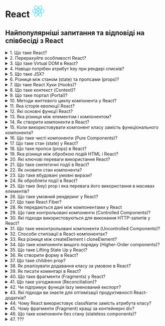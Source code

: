 <h1>
  React <img src="./assets/react.svg" width="40" height="40" />
</h1>

<h2>Найпопулярніші запитання та відповіді на співбесіді з React</h2>

<details>
<summary>1. Що таке React?</summary>

#### React

- React — це JavaScript-бібліотека для створення користувацьких інтерфейсів. Основні характеристики:

1. **Компонентний підхід:** UI розбивається на окремі компоненти, які можна повторно використовувати.

2. **Virtual DOM:** Забезпечує ефективне оновлення інтерфейсу, мінімізуючи маніпуляції з реальним DOM.

3. **Декларативність:** Ви описуєте, як має виглядати UI в певному стані, а React забезпечує його відповідність.

4. **Однонаправлений потік даних:** Дані передаються згори донизу через props, що спрощує контроль за станом.

- React створений Facebook і широко використовується для розробки SPA (Single Page Applications).

</details>

<details>
<summary>2. Перерахуйте особливості React?</summary>

#### React

1. **Компонентний підхід:** Код розділений на багаторазові, незалежні компоненти.

2. **Віртуальний DOM:** Швидке оновлення інтерфейсу без прямого маніпулювання DOM.

3. **Односпрямований потік даних:** Дані передаються з батьківських компонентів у дочірні через пропси.

4. **JSX:** Розширення синтаксису JavaScript для написання UI у вигляді XML-подібного коду.

5. **Стан і життєвий цикл:** Компоненти можуть зберігати і управляти своїм станом.

6. **React Hooks:** Додають можливості роботи зі станом і побічними ефектами у функціональних компонентах.

7. **Екосистема:** Підтримує бібліотеки на кшталт React Router, Redux для розширення функціоналу.

8. **SEO-френдлі (з Next.js):** Серверний рендеринг для кращої індексації.

9. **Мобільна розробка:** React Native дозволяє створювати мобільні додатки на основі React.

10. **Відкритий код:** Активна підтримка спільноти.

</details>

<details>
<summary>3. Що таке Virtual DOM в React?</summary>

#### React

- **Virtual DOM** — це віртуальне представлення реального DOM, яке React використовує для ефективного оновлення інтерфейсу.

#### Як працює в React:

1. **Рендеринг у Virtual DOM:** При зміні стану або пропсів компонентів React оновлює Virtual DOM.

2. **Diffing:** React порівнює новий Virtual DOM зі старою версією, визначаючи мінімальний набір змін.

3. **Оновлення реального DOM:** Виявлені зміни застосовуються до реального DOM, зводячи до мінімуму кількість маніпуляцій.

#### Основна перевага:

- Оптимізація оновлень DOM, що значно покращує продуктивність додатків.

- Coming Soon... 😎
</details>

<details>
<summary>4. Навіщо потрібен атрибут key при рендері списків?</summary>

#### React

- Атрибут `key` використовується для ідентифікації елементів у списках під час рендеру.

#### Призначення:

1. **_Оптимізація оновлень:_** React використовує `key` для ефективного оновлення інтерфейсу, швидко визначаючи, які елементи змінити, додати або видалити.

2. **_Запобігання зайвим рендерам:_** `key` допомагає уникнути перерендеру незмінених елементів.

3. **_Збереження стану компонентів:_** Наприклад, якщо елемент списку містить форму, `key` дозволяє React зберігати її стан між оновленнями.

#### Правильне використання:

- Значення `key` має бути унікальним серед братніх елементів.

- Найкраще підходять стабільні ідентифікатори (наприклад, `id` з бази даних).

- Не рекомендується використовувати індекс масиву як `key`, оскільки це може призвести до помилок при зміні порядку елементів.

```jsx
const items = ["Apple", "Banana", "Cherry"];
return (
  <ul>
    {items.map((item, index) => (
      <li key={item}>{item}</li> // Унікальний key для кожного елемента
    ))}
  </ul>
);
```

</details>

<details>
<summary>5. Що таке JSX?</summary>

#### React

- **JSX (JavaScript XML)** — це синтаксис, який дозволяє писати структури UI у вигляді XML-подібного коду всередині JavaScript. JSX є розширенням JavaScript і використовується в React для опису, як виглядає інтерфейс.

#### Основні особливості JSX:

1. **XML-подібний синтаксис:** Нагадує HTML, але використовується у JavaScript.

```jsx
const element = <h1>Hello, world!</h1>;
```

2. **Вбудований JavaScript:** Ви можете писати JavaScript-код у фігурних дужках `{}`.

```jsx
const name = "Alice";
const element = <h1>Hello, {name}!</h1>;
```

3. **Трансляція:** JSX компілюється в звичайний JavaScript, використовуючи такі бібліотеки, як Babel.

```jsx
const element = <h1>Hello</h1>;
// Перетворюється в:
const element = React.createElement("h1", null, "Hello");
```

4. Атрибути: Використовуються як у HTML, але замість `class` пишеться `className`, а замість `for` — `htmlFor`.

```jsx
const input = <input type="text" className="input-field" />;
```

5. JSX повертає дерево елементів: JSX-вираз може повертати лише один кореневий елемент. Використовуйте `<React.Fragment>` або порожній тег `<>` для групування.

```jsx
return (
  <>
    <h1>Title</h1>
    <p>Description</p>
  </>
);
```

#### Переваги:

- Зручне створення UI-компонентів.
- Зрозумілий і читабельний синтаксис.
- Тісна інтеграція з JavaScript-логікою.

JSX не обов'язковий у React, але широко використовується через зручність і гнучкість.

</details>

<details>
<summary>6. Різниця між станом (state) та пропсами (props)?</summary>

#### React

#### Різниця між станом (state) та пропсами (props)

| Критерій             | State                                                                 | Props                                                    |
| -------------------- | --------------------------------------------------------------------- | -------------------------------------------------------- |
| Призначення          | Зберігає внутрішній стан компонента.                                  | Передає дані від батьківського компонента до дочірнього. |
| Змінюваність         | Може змінюватися всередині компонента.                                | Незмінні (read-only).                                    |
| Доступність          | Доступний тільки в компоненті, де визначений.                         | Доступний у дочірньому компоненті через атрибути.        |
| Ініціалізація        | Встановлюється в компоненті за допомогою `useState` або конструктора. | Визначається батьківським компонентом.                   |
| Область використання | Для збереження динамічних даних, що можуть змінюватися.               | Для передачі фіксованих або динамічних даних.            |
| Хто керує?           | Компонент, у якому state визначений.                                  | Батьківський компонент.                                  |

</details>

<details>
<summary>7. Що таке React Хуки (Hooks)?</summary>

#### React

- **React Хуки (Hooks)** — це функції, які дозволяють вам використовувати стан та інші можливості React без написання класів.

#### Основні типи хуків:

1. **useState** — дозволяє додавати стан в функціональні компоненти.

```jsx
const [state, setState] = useState(initialState);
```

2. **useEffect** — дозволяє виконувати побічні ефекти (наприклад, запити до API або підписки) у функціональних компонентах.

```jsx
useEffect(() => {
  // код для ефекту
}, [dependencies]); // залежності
```

3. **useContext** — доступ до значень контексту без необхідності використовувати компонент Consumer.

```jsx
const value = useContext(MyContext);
```

4. **useRef** — дозволяє створювати посилання на DOM-елементи або зберігати значення між рендерами без змін стану.

```jsx
const myRef = useRef(initialValue);
```

5. **useReducer** — альтернатива useState, зручна для управління складнішими станами через редуктори, подібно до Redux.

```jsx
const [state, dispatch] = useReducer(reducer, initialState);
```

6. **useMemo** — оптимізує обчислення значень, щоб уникнути непотрібних повторних обчислень.

```jsx
const memoizedValue = useMemo(() => computeExpensiveValue(a, b), [a, b]);
```

7. **useCallback** — повертає мемоізовану версію функції, щоб вона не створювалась знову при кожному рендері.

```jsx
const memoizedCallback = useCallback(() => {
  // функція;
}, [dependencies]);
```

#### Основні переваги:

- **Функціональні компоненти:** Замість класових компонентів ви можете використовувати функціональні компоненти з хуками.

- **Покращена читабельність:** Логіка можна розділити на декілька хуків, що зменшує кількість коду та підвищує модульність.

- **Перерозподіл логіки:** Хуки дозволяють повторно використовувати логіку в різних компонентах без створення складних ієрархій.

</details>

<details>
<summary>8. Що таке контекст (Context)?</summary>

#### React

- **Контекст (Context)** в React — це механізм для передачі даних через дерево компонентів без необхідності передавати ці дані через пропси на кожному рівні.

#### Як працює контекст:

1. **React.createContext()** — використовується для створення контексту.

```jsx
const MyContext = React.createContext(defaultValue);
```

2. **Provider** — компонент, який надає значення контексту. Він обгортає частину дерева компонентів і передає значення вниз через value.

```jsx
<MyContext.Provider value={}>
  <YourComponent />
</MyContext.Provider>
```

3. **Consumer** — компонент, який споживає значення контексту. Зазвичай використовує функцію як дочірній елемент, що отримує значення контексту.

```jsx
<MyContext.Consumer>
{value => }
</MyContext.Consumer>
```

4. **useContext** — хук, який дозволяє доступити значення контексту без необхідності використовувати Consumer.

```jsx
const value = useContext(MyContext);
```

#### Коли використовувати:

- Коли є потреба передавати дані між компонентами на різних рівнях ієрархії (наприклад, тема, мова або користувач).

- Коли вам не хочеться передавати пропси через кілька рівнів компонентів, що може ускладнити код.

#### Приклад використання:

```jsx
// Створення контексту
const ThemeContext = React.createContext("light");

// Компонент, який надає значення контексту
function App() {
  return (
    <ThemeContext.Provider value="dark">
      <ThemedComponent />
    </ThemeContext.Provider>
  );
}

// Компонент, який споживає значення контексту
function ThemedComponent() {
  const theme = useContext(ThemeContext);
  return <div>The current theme is {theme}</div>;
}
```

#### Переваги:

- Зручність в передачі глобальних значень.

- Покращує масштабованість програми, зменшуючи кількість переданих пропсів.

</details>

<details>
<summary>9. Що таке портал (Portal)?</summary>

#### React

- **Портал (Portal)** у React — це спосіб рендерити дочірні елементи в DOM-вузол, який знаходиться за межами DOM-ієрархії батьківського компонента.

#### Як працює:

- React забезпечує портали через метод `ReactDOM.createPortal`, який приймає два аргументи:

1. **React-елемент**, що потрібно рендерити.

2. **Цільовий DOM-вузол**, у який слід вставити елемент.

#### Синтаксис:

```jsx
ReactDOM.createPortal(child, container);
```

- **child** — React-елемент, який потрібно рендерити.

- **container** — DOM-вузол, де елемент буде вставлено.

#### Приклад використання:

```jsx
import React from "react";
import ReactDOM from "react-dom";

function Modal({ children }) {
  return ReactDOM.createPortal(
    <div className="modal">{children}</div>,
    document.getElementById("modal-root") // Цільовий вузол
  );
}

function App() {
  return (
    <div>
      <h1>Основний контент</h1>
      <Modal>
        <p>Це контент модального вікна</p>
      </Modal>
    </div>
  );
}
```

#### Де використовують портали:

- Модальні вікна.

- Спливаючі підказки (tooltips).

- Контекстні меню.

#### Особливості:

1. **Ієрархія подій:**

- Хоча елемент рендериться поза ієрархією DOM, обробка подій відбувається відповідно до React-ієрархії компонентів. Наприклад, події onClick підніматимуться до батьківських компонентів React.

2. Гнучкість: Портали дозволяють вставляти елементи в місця, які не вписуються в поточну структуру DOM.

#### Переваги:

- Легке управління "плаваючими" елементами.
- Збереження контексту React навіть за межами основної DOM-ієрархії.

</details>

<details>
<summary>10. Методи життєвого циклу компонента у React?</summary>

#### React

- Методи життєвого циклу компонента в React використовуються для управління різними етапами життя компонентів: створення, оновлення та видалення.

#### Основні фази життєвого циклу:

1. **Монтування (Mounting):** Коли компонент додається в DOM.

- **_constructor():_** Ініціалізація стану та прив'язка методів.

- **_static getDerivedStateFromProps(props, state):_** Оновлення стану перед рендером (рідко використовується).

- **_render():_** Рендерить JSX у віртуальний DOM.

- **_componentDidMount():_** Викликається одразу після додавання компонента в DOM. Використовується для запитів API, ініціалізації бібліотек.

2. **Оновлення (Updating):** Коли змінюються пропси або стан.

- **_static getDerivedStateFromProps(props, state):_** Викликається перед кожним рендером.

- **_shouldComponentUpdate(nextProps, nextState):_** Контролює, чи потрібно повторно рендерити компонент. За замовчуванням повертає true.

- **_render():_** Виконується для оновлення віртуального DOM.

- **_getSnapshotBeforeUpdate(prevProps, prevState):_** Отримує знімок перед змінами (наприклад, положення скролу).

- **_componentDidUpdate(prevProps, prevState, snapshot):_** Викликається після оновлення. Використовується для повторних запитів або роботи з DOM.

3. **Розмонтування (Unmounting):** Коли компонент видаляється з DOM.

- **_componentWillUnmount():_** Використовується для очищення ресурсів (наприклад, таймерів, підписок).

4. **Обробка помилок (Error Handling):** Коли компонент викликає помилку.

- **_static getDerivedStateFromError(error):_** Дозволяє оновити стан після помилки.

- **_componentDidCatch(error, info):_** Логування помилок.

#### Таблиця методів:

| Фаза                | Метод                        | Опис                                    |
| ------------------- | ---------------------------- | --------------------------------------- |
| **Монтування**      | `constructor()`              | Ініціалізація стану та налаштування.    |
|                     | `getDerivedStateFromProps()` | Оновлення стану перед рендером.         |
|                     | `render()`                   | Рендеринг JSX у віртуальний DOM.        |
|                     | `componentDidMount()`        | Виконується після додавання в DOM.      |
| **Оновлення**       | `getDerivedStateFromProps()` | Оновлення стану перед рендером.         |
|                     | `shouldComponentUpdate()`    | Визначає, чи потрібен повторний рендер. |
|                     | `render()`                   | Оновлює віртуальний DOM.                |
|                     | `getSnapshotBeforeUpdate()`  | Отримує знімок стану перед оновленням.  |
|                     | `componentDidUpdate()`       | Виконується після оновлення.            |
| **Розмонтування**   | `componentWillUnmount()`     | Очищення ресурсів перед видаленням.     |
| **Обробка помилок** | `getDerivedStateFromError()` | Оновлює стан у разі помилки.            |
|                     | `componentDidCatch()`        | Логування помилок.                      |

#### Сучасний підхід:

У функціональних компонентах замість методів життєвого циклу використовують **хуки**:

- `useEffect` замінює `componentDidMount`, `componentDidUpdate`, `componentWillUnmount`.

- `useState` для управління станом.

</details>

<details>
<summary>11. Яка історія еволюції React?</summary>

#### React

- Ось коротка історія еволюції React:

1. **2011**

- React створений у Facebook для внутрішніх потреб. Його розробив інженер Джордан Волке, щоб вирішити проблему ефективного оновлення інтерфейсу.

2. **2013**

- Facebook випустив React як open-source бібліотеку. Спочатку спільнота зустріла її скептично через використання JSX, який здавався незвичним.

3. **2015**

- Випущено React 0.14: розділено React і ReactDOM, що зробило бібліотеку більш модульною.

- Facebook представив React Native, що дозволило створювати нативні мобільні додатки за допомогою React.

4. **2016**

- Випущено React 15. Основні оновлення торкнулися покращення продуктивності через новий рендеринг-движок.

5. **2017**

- Випущено React 16 (Fiber). Fiber став новою архітектурою, що забезпечила покращену продуктивність та підтримку асинхронного рендерингу.

- Додано підтримку порталів і помилкових кордонів (Error Boundaries).

6. **2018**

- Facebook представив React Hooks, які дозволили використовувати стан і методи життєвого циклу у функціональних компонентах. Це стало революцією у способі створення компонентів.

7. **2019**

- Випущено React 16.8 з офіційною підтримкою хуків.

- Покращено ефективність Concurrent Mode (експериментально).

8. **2020**

- Випущено React 17. Головна мета — спрощення поступового оновлення React у великих проектах.

- Додано підтримку сучасних інструментів і нових можливостей для роботи з JSX.

9. **2022 і далі**

- Випущено React 18. Головними нововведеннями стали Concurrent Rendering, новий API useTransition та useDeferredValue, які покращують продуктивність у динамічних додатках.

#### Основні зміни за час еволюції:

- Від класових компонентів до функціональних з хуками.

- Підтримка серверного рендерингу (SSR).

- Concurrent Mode для плавного оновлення інтерфейсу.

- Інтеграція React із мобільною розробкою через React Native.

React залишився популярним завдяки високій продуктивності, зручності використання та постійній підтримці від Facebook.

</details>

<details>
<summary>12. Які основні функції React?</summary>

#### React

#### Основні функції React:

1. **Декларативний підхід**

- React дозволяє створювати інтерактивний інтерфейс, описуючи, як він повинен виглядати, а бібліотека сама оптимізує оновлення DOM.

2. **Компонентна структура**

- Додаток будується з незалежних, багаторазових компонентів, які спрощують розробку, тестування та підтримку.

3. **Віртуальний DOM**

- React використовує Virtual DOM для ефективного оновлення реального DOM, що значно покращує продуктивність.

4. **Односпрямований потік даних**

- Дані передаються від батьківських компонентів до дочірніх через props, що спрощує управління станом.

5. **Хуки (Hooks)**

- Дозволяють використовувати стан і методи життєвого циклу у функціональних компонентах.

6. **JSX**

- Розширення JavaScript для опису UI в синтаксисі, схожому на HTML.

7. **React Native**

- Можливість створювати нативні мобільні додатки з використанням тих самих принципів, що і для вебу.

8. **Екосистема**

- Великий набір бібліотек та інструментів, таких як React Router, Redux, Context API.

9. **Підтримка серверного рендерингу (SSR)**

- Дозволяє оптимізувати SEO та прискорювати початкове завантаження сторінок.

10. **Управління станом**

- За допомогою useState, Context API, Redux чи інших бібліотек.

Ці функції роблять React потужною і гнучкою бібліотекою для створення сучасних додатків.

</details>

<details>
<summary>13. Яка різниця між елементом і компонентом?</summary>

#### React

#### Різниця між елементом і компонентом у React:

| Критерій                    | Елемент                                              | Компонент                                                                                          |
| --------------------------- | ---------------------------------------------------- | -------------------------------------------------------------------------------------------------- |
| **Визначення**              | Об'єкт, що описує, як має виглядати інтерфейс.       | Функція або клас, який повертає React-елементи.                                                    |
| **Тип**                     | Нероздільний (immutable).                            | Багаторазовий і може мати стан (state).                                                            |
| **Синтаксис створення**     | `React.createElement` або JSX (`<div />`).           | Функція або клас (`function MyComponent() {}` або `class MyComponent extends React.Component {}`). |
| **Призначення**             | Представляє окремий вузол у DOM.                     | Інкапсулює логіку та структуру інтерфейсу.                                                         |
| **Можливість використання** | Використовується для створення UI на базовому рівні. | Використовується для побудови складних структур із бізнес-логікою.                                 |
| **Приклад**                 | `<h1>Hello</h1>`                                     | `function Hello() { return <h1>Hello</h1>; }`                                                      |

- Елемент — це "будівельний блок", а компонент — "конструктор" для створення складних інтерфейсів.

</details>

<details>
<summary>14. Як створити компоненти в React?</summary>

#### React

#### У React компоненти можна створювати двома способами:

1. **Функціональний компонент**

- Це проста функція, яка повертає React-елементи.

```jsx
function Greeting(props) {
  return <h1>Hello, {props.name}!</h1>;
}

// Використання:
<Greeting name="John" />;
```

2. **Класовий компонент**

- Це клас, який успадковується від React.Component і обов’язково має метод render.

```jsx
class Greeting extends React.Component {
  render() {
    return <h1>Hello, {this.props.name}!</h1>;
  }
}

// Використання:
<Greeting name="John" />;
```

#### Відмінності:

- Функціональні компоненти простіші та краще підходять для компонентів без стану.

- Класові компоненти використовуються для складніших компонентів із власним станом або методами життєвого циклу.

**Примітка:** Сучасний підхід передбачає використання функціональних компонентів із хуками замість класових.

</details>

<details>
<summary>15. Коли використовувати компонент класу замість функціонального компонента?</summary>

#### React

- Класові компоненти використовувалися, коли потрібна була одна або кілька з цих функцій:

1. **Робота зі станом (state):** Раніше функціональні компоненти не підтримували локальний стан, тому використовували класи для цього.
   Сьогодні хуки (useState, useReducer) дозволяють функціональним компонентам працювати зі станом.

2. **Методи життєвого циклу:** Класи забезпечували доступ до методів, таких як componentDidMount, componentDidUpdate, componentWillUnmount, для управління компонентом на різних етапах його існування.
   Зараз це вирішується хуком useEffect.

3. **Обробка складної логіки:** Якщо логіка потребувала кількох методів і доступу до властивостей через this, класи виглядали логічним вибором.
   Сучасний підхід — хуки, які дозволяють інкапсулювати логіку.

#### Коли класи більше не потрібні:

- Починаючи з React 16.8, функціональні компоненти з хуками замінили потребу у класових компонентах. Тому в нових проєктах перевагу варто віддавати функціональним компонентам. Класи використовуються лише для підтримки застарілого коду.

</details>

<details>
<summary>16. Що таке чисті компоненти (Pure Components)?</summary>

#### React

- **Чисті компоненти (Pure Components)** — це спеціальні класові компоненти React, які автоматично оптимізують рендеринг. Вони реалізують поверхневе порівняння пропсів і стану, щоб запобігти зайвим оновленням, якщо значення пропсів або стану не змінилися.

#### Як створити чистий компонент?

- Чистий компонент створюється шляхом успадкування від React.PureComponent.

```jsx
import React, { PureComponent } from "react";

class MyComponent extends PureComponent {
  render() {
    return <h1>Hello, {this.props.name}!</h1>;
  }
}

// Використання:
<MyComponent name="John" />;
```

#### Як працює `PureComponent`?

- Виконує поверхневе порівняння (`shallow comparison`) пропсів і стану у методі `shouldComponentUpdate`.

- Якщо пропси та стан не змінилися, компонент не рендериться повторно.

#### Коли використовувати `PureComponent`?

- Коли пропси та стан є простими структурами (примітивні значення або неглибокі об'єкти).

- Для підвищення продуктивності в компонентах, які часто оновлюються.

#### Обмеження:

1. **Глибоке порівняння:** `PureComponent` не враховує зміни всередині вкладених об'єктів або масивів.

- Наприклад, якщо ви оновлюєте об'єкт, але посилання на нього залишається незмінним, компонент не оновиться.

```jsx
this.setState({ data: { ...this.state.data, key: "new value" } }); // Обхідна
```

2. **Не працює з функціональними компонентами.**

- Альтернатива: використовувати `React.memo` для оптимізації функціональних компонентів.

```jsx
const MyComponent = React.memo(function MyComponent(props) {
  return <h1>Hello, {props.name}!</h1>;
});
```

</details>

<details>
<summary>17. Що таке стан (state) у React?</summary>

#### React

- **Стан (state)** у React — це об'єкт, який використовується для зберігання даних, що можуть змінюватися з часом, і впливають на рендеринг компонента. Стан дозволяє компонентам React бути динамічними і реагувати на події, введення користувача тощо.

#### Особливості стану:

1. **Локальний для компонента:** Стан доступний тільки в тому компоненті, де він визначений.

2. **Змінюється асинхронно:** React об'єднує виклики setState для оптимізації рендерингу.

3. **Ініціалізується в конструкторі** (для класових компонентів) або через useState (у функціональних компонентах).

#### У класових компонентах:

```jsx
class Counter extends React.Component {
  constructor(props) {
    super(props);
    this.state = { count: 0 };
  }

  increment = () => {
    this.setState({ count: this.state.count + 1 });
  };

  render() {
    return (
      <div>
        <p>Count: {this.state.count}</p>
        <button onClick={this.increment}>Increment</button>
      </div>
    );
  }
}
```

#### У функціональних компонентах (з хуком `useState`):

```jsx
import React, { useState } from "react";

function Counter() {
  const [count, setCount] = useState(0);

  return (
    <div>
      <p>Count: {count}</p>
      <button onClick={() => setCount(count + 1)}>Increment</button>
    </div>
  );
}
```

#### Основні відмінності між станом і пропсами:

- **State** — локальний для компонента і може змінюватися.

- **Props** — передаються зовні і є незмінними (immutable).

</details>

<details>
<summary>18. Що таке пропси (props) в React?</summary>

#### React

- **Пропси (props)** в React — це об'єкт, який містить дані, що передаються від батьківського компонента до дочірнього. Вони використовуються для налаштування компонентів і є незмінними (immutable).

#### Особливості пропсів:

1. **Передаються зверху вниз** (унідіrectional data flow) — від батьківського компонента до дочірнього.

2. **Незмінні** — компонент не може змінювати отримані пропси.

3. **Динамічні** — значення пропсів можуть змінюватися, якщо змінюються дані в батьківському компоненті.

#### Використання пропсів:

1. **У функціональному компоненті:**

```jsx
function Welcome(props) {
  return <h1>Hello, {props.name}!</h1>;
}

// Використання:
<Welcome name="John" />;
```

2. **У класовому компоненті:**

```jsx
Копіювати;
Редагувати;
class Welcome extends React.Component {
  render() {
    return <h1>Hello, {this.props.name}!</h1>;
  }
}

// Використання:
<Welcome name="Jane" />;
```

#### Передача пропсів:

```jsx
function App() {
  return (
    <div>
      <Welcome name="Alice" />
      <Welcome name="Bob" />
    </div>
  );
}
```

- Результат:

```
Hello, Alice!
Hello, Bob!
```

#### Деструктуризація пропсів:

```jsx
function Welcome({ name }) {
  return <h1>Hello, {name}!</h1>;
}
```

#### Значення пропсів за замовчуванням:

```jsx
function Welcome({ name = "Guest" }) {
  return <h1>Hello, {name}!</h1>;
}

// Використання:
<Welcome />; // Виведе: Hello, Guest!
```

- Пропси забезпечують компонентам React гнучкість і можливість повторного використання.

</details>

<details>
<summary>19. Яка різниця між обробкою подій HTML і React?</summary>

#### React

#### Різниця між обробкою подій у HTML та React:

| Критерій                     | HTML                                                                    | React                                                                                 |
| ---------------------------- | ----------------------------------------------------------------------- | ------------------------------------------------------------------------------------- |
| **Прив’язка події**          | Вказується як атрибут: `<button onclick="handler()">`.                  | Використовується camelCase: `<button onClick={handler}>`.                             |
| **Тип функції**              | Посилання на глобальну функцію або рядок із JavaScript-кодом.           | Прив’язка до функції компонента (зазвичай вказується як метод або стрілочна функція). |
| **Додавання слухачів подій** | Обробники додаються вручну через `addEventListener`.                    | React автоматично керує прив’язкою через віртуальний DOM.                             |
| **Контекст `this`**          | Потрібно вручну встановлювати контекст, якщо використовується в класах. | React автоматично зберігає правильний контекст у функціональних компонентах.          |
| **Стандартна поведінка**     | Необхідно явно викликати `return false` для припинення поведінки.       | Використовується `event.preventDefault()` для зупинки стандартної поведінки.          |
| **Сумісність**               | Обробляє лише реальні DOM-події.                                        | Використовує "SyntheticEvent", що є обгорткою над нативними подіями.                  |
| **Кросбраузерність**         | Потрібно вручну враховувати відмінності між браузерами.                 | React забезпечує кросбраузерну сумісність через SyntheticEvent.                       |
| **Прив’язка контексту**      | Часто вимагає використання `bind`.                                      | У класових компонентах потрібен `bind`, у функціональних — ні.                        |

#### Приклад у HTML:

```html
<button onclick="alert('Clicked!')">Click me</button>
```

#### Приклад у React:

```jsx
function handleClick() {
  alert("Clicked!");
}

function App() {
  return <button onClick={handleClick}>Click me</button>;
}
```

#### SyntheticEvent у React:

- React використовує обгортку над нативними подіями, яка нормалізує поведінку між різними браузерами та підвищує продуктивність.

</details>

<details>
<summary>20. Які ключові переваги використання React?</summary>

#### React

#### Ключові переваги використання React

1. **Швидкість**: Завдяки Virtual DOM React мінімізує взаємодії з реальним DOM, що підвищує продуктивність.

2. **Компонентний підхід**: Код розбивається на багаторазово використовувані компоненти, що спрощує розробку та підтримку.

3. **Одностороння передача даних**: Потік даних у React відбувається в одному напрямку (зверху вниз), що полегшує дебагінг.

4. **Велика спільнота**: React має величезну екосистему бібліотек, інструментів і розширень.

5. **Сумісність із мобільною розробкою**: Використовуючи React Native, можна створювати кросплатформені мобільні додатки.

6. **JSX**: Синтаксис, який дозволяє писати JavaScript разом із HTML, що підвищує читабельність коду.

7. **Підтримка хуків**: Спрощення роботи зі станом та життєвим циклом у функціональних компонентах.

8. **SEO-дружність**: Серверний рендеринг за допомогою інструментів, таких як Next.js, покращує SEO-оптимізацію.

9. **Гнучкість**: React можна інтегрувати в будь-який проєкт або фреймворк без значних змін у коді.

10. **React DevTools**: Інструмент для налагодження, який дозволяє зручно аналізувати компоненти та стан додатка.

</details>

<details>
<summary>21. Що таке синтетичні події в React?</summary>

#### React

- **Синтетичні події (Synthetic Events)** у React — це обгортки для нативних DOM-подій, які надають однаковий інтерфейс для обробки подій на різних браузерах. React створює SyntheticEvent для кожної події, що дозволяє працювати з подіями в уніфікованому вигляді, забезпечуючи кросбраузерну сумісність і покращуючи продуктивність.

#### Основні характеристики:

1. **Кросбраузерність:** SyntheticEvent абстрагує особливості роботи з подіями в різних браузерах, забезпечуючи однакову поведінку.

2. **Оптимізація:** SyntheticEvent використовує пул об'єктів, що дозволяє зменшити витрати на створення нових об'єктів подій.

3. **Одноразове використання:** Після обробки події об'єкт SyntheticEvent "повертається" в пул, і його не можна використовувати після цього. Для асинхронних операцій потрібно зберігати подію в окремій змінній.

4. **Інтерфейс:** SyntheticEvent має такі ж методи, як і стандартні нативні події (наприклад, `preventDefault()`, `stopPropagation()`).

#### Приклад використання:

```jsx
function handleClick(event) {
  // SyntheticEvent має доступ до методу preventDefault()
  event.preventDefault();
  console.log("Button clicked!");
}

function App() {
  return <button onClick={handleClick}>Click me</button>;
}
```

- У цьому прикладі event — це SyntheticEvent, який працює аналогічно до нативної події, але з покращеними можливостями.

</details>

<details>
<summary>22. Як оновити стан компонента?</summary>

#### React

- У React стан компонента оновлюється за допомогою методу `setState` у класових компонентах або `useState` у функціональних компонентах.

#### Класові компоненти:

- Стан оновлюється через `this.setState()`.

- **_Приклад:_**

```jsx
class Counter extends React.Component {
  constructor(props) {
    super(props);
    this.state = { count: 0 };
  }

  increment = () => {
    this.setState({ count: this.state.count + 1 });
  };

  render() {
    return (
      <div>
        <p>Count: {this.state.count}</p>
        <button onClick={this.increment}>Increment</button>
      </div>
    );
  }
}
```

#### Функціональні компоненти:

- Стан оновлюється через функцію, отриману з `useState`.

- **_Приклад:_**

```jsx
import React, { useState } from "react";

function Counter() {
  const [count, setCount] = useState(0);

  const increment = () => {
    setCount(count + 1);
  };

  return (
    <div>
      <p>Count: {count}</p>
      <button onClick={increment}>Increment</button>
    </div>
  );
}
```

#### Примітки:

1. **Асинхронність:** `setState` і `useState` працюють асинхронно. Для оновлення стану на основі попереднього значення використовуйте функціональний підхід:

```jsx
this.setState((prevState) => ({ count: prevState.count + 1 }));
setCount((prevCount) => prevCount + 1);
```

2. **Не оновлюйте стан напряму:** Модифікація стану без використання `setState` або `useState` не викликає повторний рендеринг.

</details>

<details>
<summary>23. Що таке вбудовані умовні вирази?</summary>

#### React

- **Вбудовані умовні вирази** в JavaScript (зокрема у React) — це механізми, що дозволяють вбудовувати умови безпосередньо в JSX для умовного рендерингу елементів або компонентів. Це дозволяє зробити код компактнішим і зручнішим для розуміння.

#### Основні методи:

1. **Оператор умови (тернарний оператор):** Це один із найпоширеніших способів для умовного рендерингу елементів в JSX. Він має такий синтаксис:

```jsx
умова ? вираз_якщо_правда : вираз_якщо_неправда;
```

**Приклад:**

```jsx
const isLoggedIn = true;

function App() {
  return <div>{isLoggedIn ? <p>Welcome, User!</p> : <p>Please log in</p>}</div>;
}
```

2. **Логічний оператор AND (&&):** Цей метод дозволяє відображати компонент або елемент тільки тоді, коли умова є true. Якщо умова не виконується, нічого не буде рендеритись.

**Приклад:**

```jsx
const isUserAdmin = true;

function App() {
  return <div>{isUserAdmin && <p>You have admin privileges</p>}</div>;
}
```

- У цьому випадку `<p>You have admin privileges</p>` буде відображено лише, якщо `isUserAdmin` — це `true`.

3. **IF перед поверненням JSX:** Можна також використовувати звичайні умовні оператори if перед поверненням JSX, коли умова має бути більш складною або коли потрібно виконати декілька умовних дій.

**Приклад:**

```jsx
function App() {
  let content;
  if (isLoggedIn) {
    content = <p>Welcome back!</p>;
  } else {
    content = <p>Please sign in.</p>;
  }

  return <div>{content}</div>;
}
```

#### Переваги:

- Вбудовані умовні вирази дозволяють писати більш чистий і компактний код.

- Вони покращують читаємість і зменшують використання додаткових умовних конструкцій.

#### Важливо:

- В React не можна використовувати інструкції `if` безпосередньо в JSX. Однак можна застосувати їх перед поверненням JSX.

</details>

<details>
<summary>24. Як обробляти події в React?</summary>

#### React

- В React обробка подій працює схоже на стандартний JavaScript, але з деякими відмінностями. Події в React є синтетичними, що означає, що вони мають абстракцію поверх реальних подій браузера, що забезпечує крос-браузерну сумісність.

#### Основні принципи обробки подій в React:

1. **Синтетичні події:** Всі події в React обгорнуті в об'єкт **SyntheticEvent**, який є крос-браузерною реалізацією стандартних подій DOM. Це дозволяє обробляти події однаково в усіх браузерах.

2. **Використання camelCase для подій:** У React події записуються у форматі camelCase замість стандартного нижнього регістру (наприклад, `onClick` замість `onclick`).

3. **Передача функцій як обробників подій:** Події в React обробляються за допомогою функцій, які передаються через атрибути компонентів.

#### Приклад обробки події `click`:

```jsx
import React, { Component } from "react";

class MyButton extends Component {
  handleClick = () => {
    alert("Button clicked!");
  };

  render() {
    return <button onClick={this.handleClick}>Click Me</button>;
  }
}

export default MyButton;
```

#### Приклад з функціональним компонентом:

```jsx
import React, { useState } from "react";

function MyButton() {
  const [count, setCount] = useState(0);

  const handleClick = () => {
    setCount(count + 1);
  };

  return <button onClick={handleClick}>Clicked {count} times</button>;
}

export default MyButton;
```

#### Особливості обробки подій:

1. **Не потрібно використовувати `addEventListener`:** В React немає необхідності вручну додавати або видаляти обробники подій. Це автоматично керується бібліотекою React.

2. **Збереження контексту в методах класових компонентів:** Якщо методи класових компонентів використовуються як обробники подій, контекст (`this`) потрібно прив'язати або через стрілкові функції, або вручну в конструкторі.

```jsx
class MyComponent extends React.Component {
  constructor(props) {
    super(props);
    this.state = { count: 0 };
    // Прив'язка методу
    this.handleClick = this.handleClick.bind(this);
  }

  handleClick() {
    this.setState({ count: this.state.count + 1 });
  }

  render() {
    return (
      <button onClick={this.handleClick}>
        Clicked {this.state.count} times
      </button>
    );
  }
}
```

3. **Передача параметрів у функцію обробника:** Якщо потрібно передати додаткові аргументи в обробник події, можна використовувати стрілкові функції або функції з параметрами.

```jsx
function MyButton({ label }) {
  const handleClick = (event, label) => {
    console.log(label);
  };

  return (
    <button onClick={(event) => handleClick(event, label)}>{label}</button>
  );
}
```

#### Обробка подій в DOM:

- Всі події, що відбуваються в React, працюють за принципом делегування подій, де один обробник подій реєструється для всього дерева компонентів і пропускається через React SyntheticEvent.

</details>

<details>
<summary>25. Що таке (key) prop і яка перевага його використання в масивах елементів?</summary>

#### React

- У React prop `key` використовується для ідентифікації кожного елементу в списках або масивах, щоб допомогти React ефективно керувати рендерами при зміні або оновленні елементів списку. Це важливо для оптимізації процесу рендерингу, особливо коли список змінюється (елементи додаються, видаляються або змінюються).

#### Основні моменти щодо `key`:

1. **Унікальність:** Кожен елемент у списку повинен мати унікальний `key`. Це дозволяє React відстежувати, які елементи змінюються, додаються або видаляються, а також зберігати їх стан між рендерами.

2. **Оптимізація рендерингу:** Використання key дозволяє React мінімізувати кількість ререндерів, виконуючи тільки необхідні зміни в DOM. Без `key`, React має важчий час для відстеження змін, що призводить до повного повторного рендерингу списку, навіть якщо тільки один елемент змінився.

3. **Природа key:** Prop `key` не передається в компонент, тому його не можна використовувати для відображення значень в UI. Це тільки інтерналізована властивість, що використовується React для відстеження елементів.

#### Приклад використання `key` в списку:

```jsx
const items = ["apple", "banana", "cherry"];

function FruitList() {
  return (
    <ul>
      {items.map((item, index) => (
        <li key={index}>{item}</li> // Важливо: використовувати унікальний key
      ))}
    </ul>
  );
}
```

#### Важливість унікальності `key`:

- **Неправильне використання:** Якщо у якості key використовувати неунікальні значення (наприклад, однаковий index), React не зможе коректно відстежувати зміни, і це призведе до помилок в рендерингу.

- **Ідеальний key:** Зазвичай, якщо є унікальний ідентифікатор елемента (наприклад, id), він повинен бути використаний як key замість індексу масиву.

```jsx
const items = [
  { id: 1, name: "apple" },
  { id: 2, name: "banana" },
  { id: 3, name: "cherry" },
];

function FruitList() {
  return (
    <ul>
      {items.map((item) => (
        <li key={item.id}>{item.name}</li> // Краще використовувати унікальні id
      ))}
    </ul>
  );
}
```

#### Переваги використання `key`:

- Покращує продуктивність рендерингу.

- Дозволяє React оптимально оновлювати тільки змінені елементи, а не весь список.

- Забезпечує коректну обробку стану елементів при їх переміщенні, видаленні або оновленні.

Таким чином, використання `key` є важливим для ефективної роботи з масивами елементів у React.

</details>

<details>
<summary>26. Що таке умовний рендеринг у React?</summary>

#### React

- Умовний рендеринг у React — це процес, при якому компонент рендерить різний вміст залежно від певних умов. Це дозволяє динамічно змінювати відображення компонента на основі стану, пропсів або інших факторів.

#### Основні підходи до умовного рендерингу:

1. **Оператор `if`:** Можна використовувати стандартний оператор if для вирішення, що рендерити.

```jsx
function Greeting(props) {
  if (props.isLoggedIn) {
    return <h1>Welcome back!</h1>;
  }
  return <h1>Please sign up.</h1>;
}
```

2. **Тернарний оператор:** Часто використовують тернарний оператор для коротших умовних виразів.

```jsx
function Greeting(props) {
  return <h1>{props.isLoggedIn ? "Welcome back!" : "Please sign up."}</h1>;
}
```

3. **Логічне І (&&) для рендерингу:** Можна використати логічний оператор `&&`, щоб рендерити елемент лише за умови, що вираз зліва від нього є істинним.

```jsx
function Notifications(props) {
  return (
    <div>
      {props.unreadMessages.length > 0 && (
        <h2>You have {props.unreadMessages.length} unread messages.</h2>
      )}
    </div>
  );
}
```

- Це працює так: якщо props.unreadMessages.length більше за 0, то відобразиться повідомлення, інакше нічого не буде відображено.

4. **Використання `return` з умовним оператором:** Ви можете використовувати return для умовного рендерингу на основі різних умов, як в прикладі з `if` або тернарним оператором.

#### Переваги умовного рендерингу:

- Дозволяє динамічно змінювати вміст залежно від стану або пропсів.

- Покращує гнучкість і можливість відображення різного контенту для різних користувачів або ситуацій.

#### Приклад:

```jsx
function UserStatus(props) {
  return (
    <div>
      {props.isLoggedIn ? (
        <button onClick={props.logout}>Log Out</button>
      ) : (
        <button onClick={props.login}>Log In</button>
      )}
    </div>
  );
}
```

- Тут кнопка змінюється в залежності від того, чи користувач увійшов в систему.

</details>

<details>
<summary>27. Що таке React Fiber?</summary>

#### React

- **React Fiber** — це нова архітектура рендерингу в React, представлена з версії 16. Вона була розроблена для покращення продуктивності, підтримки асинхронного рендерингу та забезпечення більш гнучкого управління оновленнями UI.

#### Ключові особливості React Fiber:

1. **Покращена продуктивність:**

- Fiber дозволяє React зберігати стан виконання рендеру, що дає можливість переривати і продовжувати рендеринг за потреби. Це важливо для великих додатків, де складні обчислення можуть уповільнювати рендеринг.

2. **Асинхронний рендеринг:**

- React Fiber підтримує асинхронний рендеринг, що дозволяє виконувати рендеринг по частинах, покращуючи відгук додатку, особливо в складних інтерфейсах. Завдяки цьому можна виконувати рендеринг без блокування головного потоку.

3. **Пріоритет оновлень:**

- Fiber дозволяє надавати пріоритет різним типам оновлень (наприклад, рендеринг анімацій може бути високим пріоритетом, а рендеринг змін стану — низьким). Це дозволяє React управляти складними оновленнями більш ефективно.

4. **Розбиття рендерингу на підзадачі:**

- У старих версіях React всі зміни оброблялись в одному кроці. Fiber розбиває рендеринг на дрібніші підзадачі, що дозволяє React виконувати роботу поетапно і дає змогу обробляти інші важливі операції (наприклад, обробку подій) між етапами.

5. **Покращена підтримка анімацій та переходів:**

- Завдяки асинхронному рендерингу, React може більш ефективно керувати анімаціями, що робить переходи між станами плавними та без затримок.

#### Як працює React Fiber?

- У старих версіях React весь процес рендерингу був синхронним: від початку до кінця. Це означало, що важкі обчислення блокували рендеринг інтерфейсу. У React Fiber рендеринг розділений на маленькі задачі, які можуть бути виконані асинхронно. Якщо необхідно, React може перервати одну задачу і продовжити виконання пізніше, не блокуючи інші операції (наприклад, оновлення UI або обробку подій).

- **_Fiber дозволяє React:_**

  - Розподіляти виконання рендерингу для покращення продуктивності.

  - Реалізувати асинхронні оновлення UI.

  - Краще керувати пріоритетами та обробкою важких обчислень, що особливо важливо для складних інтерфейсів і додатків.

#### Переваги:

- Покращення відгуку додатків.

- Можливість обробляти важкі операції без затримок для користувача.

- Краще управління анімаціями та переходами.

**_React Fiber_** — це внутрішнє оновлення, яке змінило спосіб, яким React працює з рендерингом, покращуючи загальну продуктивність додатків.

</details>

<details>
<summary>28. Як передаються дані між компонентами у React</summary>

#### React

- У React дані передаються між компонентами за ієрархією наступним чином:

#### Передача даних вниз (від батьківського компонента до дочірнього)

- Для передачі даних вниз використовується props. Батьківський компонент передає значення або функції через атрибути дочірньому компоненту.

- **Приклад:**

```jsx
function ParentComponent() {
  const data = "Hello from Parent";

  return <ChildComponent message={data} />;
}

function ChildComponent({ message }) {
  return <p>{message}</p>;
}
```

- `message` передає значення `data` в дочірній компонент `ChildComponent`.

- У дочірньому компоненті доступ до пропсів відбувається через параметр функції або `this.props` у класовому компоненті.

#### Передача даних вгору (від дочірнього компонента до батьківського)

- Дані передаються вгору за допомогою callback-функцій. Батьківський компонент передає функцію дочірньому, а той викликає її з потрібними даними.

- **Приклад:**

```jsx
function ParentComponent() {
  const handleData = (childData) => {
    console.log("Data from child:", childData);
  };

  return <ChildComponent sendData={handleData} />;
}

function ChildComponent({ sendData }) {
  const data = "Hello from Child";

  return <button onClick={() => sendData(data)}>Send Data</button>;
}
```

- Батьківський компонент передає функцію `handleData` в пропс `sendData`.

- Дочірній компонент викликає `sendData`, передаючи значення `data`.

#### Альтернативні підходи для складних додатків:

1. **Контекст (Context API):**

- Для передачі даних глибоко по ієрархії без пропсів.

- Підходить для глобального стану, наприклад, теми чи мови інтерфейсу.

```jsx
const MyContext = React.createContext();

function ParentComponent() {
  const data = "Hello from Context";

  return (
    <MyContext.Provider value={data}>
      <ChildComponent />
    </MyContext.Provider>
  );
}

function ChildComponent() {
  const contextData = React.useContext(MyContext);

  return <p>{contextData}</p>;
}
```

2. **Менеджери стану (Redux, Zustand, MobX):**

- Для передачі даних у великих додатках через єдиний глобальний стан.

3. **Custom Hooks:**

- Використовується для спільного використання логіки між компонентами.

</details>

<details>
<summary>29. Що таке контрольовані компоненти (Controlled Components)?</summary>

#### React

#### Контрольовані компоненти (Controlled Components) в React

- Контрольовані компоненти — це компоненти, в яких **React контролює стан форми** через `state`. Значення полів форми (наприклад, `<input>`, `<textarea>`, `<select>`) прив'язуються до стану компонента, і зміни обробляються через події.

- **Як це працює:**

1. Компонент зберігає значення форми у своєму `state`.

2. Зміни значення полів форми обробляються через подію `onChange`.

3. Значення форми оновлюється, використовуючи `setState`.

- **_Приклад:_**

```jsx
import React, { useState } from "react";

function ControlledForm() {
  const [inputValue, setInputValue] = useState("");

  const handleChange = (event) => {
    setInputValue(event.target.value); // Оновлюємо стан
  };

  const handleSubmit = (event) => {
    event.preventDefault();
    console.log("Submitted value:", inputValue);
  };

  return (
    <form onSubmit={handleSubmit}>
      <label>
        Enter text:
        <input
          type="text"
          value={inputValue} // Значення контролюється state
          onChange={handleChange} // Обробка змін
        />
      </label>
      <button type="submit">Submit</button>
    </form>
  );
}

export default ControlledForm;
```

#### Основні переваги:

1. **Одне джерело істини:** Значення форми синхронізоване зі станом компонента.

2. **Гнучкість:** Легко валідовувати та модифікувати дані форми.

3. **Прозорість:** Стан форми зрозумілий та передбачуваний.

#### Відмінності від неконтрольованих компонентів:

- У контрольованих компонентах значення форми контролюється React через `state`.

- У неконтрольованих компонентах значення зберігається в самому DOM, і доступ до нього здійснюється через `ref`.

- **_Неконтрольований приклад для порівняння:_**

```jsx
function UncontrolledForm() {
  const inputRef = React.useRef();

  const handleSubmit = (event) => {
    event.preventDefault();
    console.log("Submitted value:", inputRef.current.value);
  };

  return (
    <form onSubmit={handleSubmit}>
      <label>
        Enter text:
        <input type="text" ref={inputRef} />
      </label>
      <button type="submit">Submit</button>
    </form>
  );
}
```

- Контрольовані компоненти надають кращий контроль та передбачуваність у роботі з формами.

</details>

<details>
<summary>30. Які підходи використовуються для виконання HTTP-запитів у React?</summary>

#### React

#### Підходи для виконання HTTP-запитів у React

- React не має вбудованого API для виконання HTTP-запитів, але ви можете використовувати сторонні бібліотеки або стандартні засоби JavaScript. Ось основні підходи:

1. **Використання Fetch API**

- Стандартний інструмент для виконання HTTP-запитів у JavaScript.

- **_Приклад:_**

```jsx
import React, { useEffect, useState } from "react";

function FetchExample() {
  const [data, setData] = useState([]);
  const [error, setError] = useState(null);

  useEffect(() => {
    fetch("https://jsonplaceholder.typicode.com/posts")
      .then((response) => {
        if (!response.ok) {
          throw new Error("Network response was not ok");
        }
        return response.json();
      })
      .then((data) => setData(data))
      .catch((error) => setError(error.message));
  }, []);

  return (
    <div>
      {error ? (
        <p>Error: {error}</p>
      ) : (
        <ul>
          {data.map((post) => (
            <li key={post.id}>{post.title}</li>
          ))}
        </ul>
      )}
    </div>
  );
}

export default FetchExample;
```

2. **Використання Axios**

- Бібліотека для виконання HTTP-запитів з простішим синтаксисом та вбудованою підтримкою проміжних обробників (interceptors).

- **_Приклад:_**

```jsx
import React, { useEffect, useState } from "react";
import axios from "axios";

function AxiosExample() {
  const [data, setData] = useState([]);
  const [error, setError] = useState(null);

  useEffect(() => {
    axios
      .get("https://jsonplaceholder.typicode.com/posts")
      .then((response) => setData(response.data))
      .catch((error) => setError(error.message));
  }, []);

  return (
    <div>
      {error ? (
        <p>Error: {error}</p>
      ) : (
        <ul>
          {data.map((post) => (
            <li key={post.id}>{post.title}</li>
          ))}
        </ul>
      )}
    </div>
  );
}

export default AxiosExample;
```

3. **React Query (TanStack Query)**

- Бібліотека для управління станом даних, отриманих через HTTP-запити. Підтримує кешування, повторні спроби та оновлення даних.

- **_Приклад:_**

```jsx
import React from "react";
import { useQuery } from "react-query";
import axios from "axios";

function ReactQueryExample() {
  const { data, error, isLoading } = useQuery("posts", async () => {
    const response = await axios.get(
      "https://jsonplaceholder.typicode.com/posts"
    );
    return response.data;
  });

  if (isLoading) return <p>Loading...</p>;
  if (error) return <p>Error: {error.message}</p>;

  return (
    <ul>
      {data.map((post) => (
        <li key={post.id}>{post.title}</li>
      ))}
    </ul>
  );
}

export default ReactQueryExample;
```

4. **GraphQL (Apollo Client)**

- Для роботи з GraphQL API використовується Apollo Client.

- **_Приклад:_**

```jsx
import React from "react";
import { useQuery, gql } from "@apollo/client";

const GET_POSTS = gql`
  query GetPosts {
    posts {
      id
      title
    }
  }
`;

function ApolloExample() {
  const { loading, error, data } = useQuery(GET_POSTS);

  if (loading) return <p>Loading...</p>;
  if (error) return <p>Error: {error.message}</p>;

  return (
    <ul>
      {data.posts.map((post) => (
        <li key={post.id}>{post.title}</li>
      ))}
    </ul>
  );
}

export default ApolloExample;
```

5. **Custom Hooks**

- Ви можете створювати власні хуки для повторного використання логіки запитів.

- **_Приклад:_**

```jsx
import { useState, useEffect } from "react";

function useFetch(url) {
  const [data, setData] = useState(null);
  const [error, setError] = useState(null);
  const [loading, setLoading] = useState(true);

  useEffect(() => {
    fetch(url)
      .then((response) => response.json())
      .then((data) => {
        setData(data);
        setLoading(false);
      })
      .catch((error) => {
        setError(error.message);
        setLoading(false);
      });
  }, [url]);

  return { data, error, loading };
}

export default useFetch;
```

#### Вибір підходу залежить від ваших потреб:

- **Fetch API:** для простих запитів.

- **Axios:** якщо потрібна більша гнучкість (interceptors, тайм-аути).

- **React Query:** для управління кешем даних.

- **GraphQL/Apollo Client:** якщо API побудоване на GraphQL.

- **Custom Hooks:** для повторного використання логіки запитів.

</details>

<details>
<summary>31. Що таке неконтрольовані компоненти (Uncontrolled Components)?</summary>

#### React

#### Неконтрольовані компоненти у React

- Неконтрольовані компоненти (Uncontrolled Components) — це компоненти, які зберігають свій стан у DOM, а не у внутрішньому стані React-компонента. Доступ до значень таких компонентів здійснюється за допомогою **рефів (refs)**.

#### Основні характеристики:

1. **Стан керується DOM:** значення полів зберігаються та оновлюються безпосередньо у DOM.

2. **Менше інтеграції з React:** вони не використовують useState або будь-які інші засоби React для зберігання стану.

3. **Застосування рефів:** для отримання доступу до значення полів форми використовується ref.

#### Приклад неконтрольованого компонента:

```jsx
import React, { useRef } from "react";

function UncontrolledForm() {
  const inputRef = useRef(null);

  const handleSubmit = (event) => {
    event.preventDefault();
    alert(`Введене значення: ${inputRef.current.value}`);
  };

  return (
    <form onSubmit={handleSubmit}>
      <label>
        Ім'я:
        <input type="text" ref={inputRef} />
      </label>
      <button type="submit">Відправити</button>
    </form>
  );
}

export default UncontrolledForm;
```

#### Коли використовувати неконтрольовані компоненти:

- Якщо потрібна мінімальна інтеграція React із DOM.

- Якщо значення форми обробляються сторонніми бібліотеками.

- Якщо необхідна проста форма без складної логіки.

#### Переваги:

- Простота реалізації для простих форм.

- Менше коду для управління станом.

#### Недоліки:

- Менший контроль над значеннями.

- Складніше реалізувати валідацію або синхронізацію даних.

- Менш React-орієнтований підхід.

</details>

<details>
<summary>32. Способи стилізації в React-компонентах?</summary>

#### React

#### Способи використання стилів у React-компонентах:

1. **Inline-стилі** Стилі передаються безпосередньо у вигляді об’єкта через атрибут `style`.

```jsx
function InlineStyle() {
  const style = {
    color: "blue",
    fontSize: "20px",
  };

  return <h1 style={style}>Привіт, React!</h1>;
}
```

2. **CSS-файли** Використання звичайних CSS-файлів, які імпортуються в компонент.

```jsx
import "./styles.css";

function CSSFile() {
  return <h1 className="heading">Привіт, React!</h1>;
}
```

```css
Копіювати
Редагувати
/* styles.css */
.heading {
  color: blue;
  font-size: 20px;
}
```

3. **CSS-модулі** Створюють локально ізольовані стилі для кожного компонента.

```jsx
import styles from "./styles.module.css";

function CSSModule() {
  return <h1 className={styles.heading}>Привіт, React!</h1>;
}
```

```css
/* styles.module.css */
.heading {
  color: blue;
  font-size: 20px;
}
```

4. **Styled Components** Використання бібліотеки styled-components для написання стилів у JavaScript.

```bash
npm install styled-components
```

```jsx
import styled from "styled-components";

const Heading = styled.h1`
  color: blue;
  font-size: 20px;
`;

function StyledComponent() {
  return <Heading>Привіт, React!</Heading>;
}
```

5. **Emotion** Альтернативна бібліотека для стилізації, схожа на styled-components.

```bash
npm install @emotion/react @emotion/styled
```

```jsx
/**_ @jsxImportSource @emotion/react */
import { css } from "@emotion/react";

const style = css`
  color: blue;
  font-size: 20px;
`;

function EmotionStyle() {
  return <h1 css={style}>Привіт, React!</h1>;
}
```

6. **CSS-in-JS** Створення динамічних стилів у звичайних JavaScript-файлах.

```jsx
function CSSInJS({ isBlue }) {
  const style = {
    color: isBlue ? "blue" : "red",
    fontSize: "20px",
  };

  return <h1 style={style}>Привіт, React!</h1>;
}
```

7. **Tailwind CSS** Фреймворк класів утиліт для стилізації компонентів.

```jsx
function TailwindExample() {
  return <h1 className="text-blue-500 text-2xl">Привіт, React!</h1>;
}
```

- **_Налаштування Tailwind CSS:_** додайте залежності та налаштуйте конфігурацію.

8. **Sass/SCSS** Розширений CSS із підтримкою змінних, міксинів та вкладеності.

```bash
npm install sass
```

```jsx
import "./styles.scss";

function SCSSExample() {
  return <h1 className="heading">Привіт, React!</h1>;
}
```

```scss
/* styles.scss */
.heading {
  color: blue;
  font-size: 20px;
}
```

#### Вибір способу залежить від:

- Масштабності проекту.

- Потреби в ізоляції стилів.

- Переваг команди.

</details>

<details>
<summary>33. Яка різниця між createElement і cloneElement?</summary>

#### React

| **Метод**             | **Опис**                                                                                    | **Основне застосування**                                                                |
| --------------------- | ------------------------------------------------------------------------------------------- | --------------------------------------------------------------------------------------- |
| `React.createElement` | Створює новий елемент React. Приймає тип елемента, пропси та дочірні елементи як аргументи. | Використовується для створення елементів React з нуля, зазвичай під час рендерингу JSX. |
| `React.cloneElement`  | Клонує існуючий елемент React, дозволяючи змінити його пропси або дочірні елементи.         | Використовується для створення змінених копій вже існуючих елементів React.             |

#### Приклади:

`React.createElement`

```jsx
const element = React.createElement(
  "div",
  { className: "example" },
  "Привіт, React!"
);
```

Результат: створюється `<div class="example">Привіт, React!</div>`.

`React.cloneElement`

```jsx
const originalElement = <button className="primary">Натисни</button>;

const clonedElement = React.cloneElement(originalElement, {
  className: "secondary",
});
```

Результат: клон `<button class="secondary">Натисни</button>` зі зміненим класом.

#### Різниця:

- `createElement`: створює абсолютно новий елемент.

- `cloneElement`: працює на основі вже існуючого елемента, дозволяючи змінювати його властивості або вміст.

</details>

<details>
<summary>34. Що таке компоненти вищого порядку (Higher-Order components)?</summary>

#### React

#### Компоненти вищого порядку (Higher-Order Components, HOC)

- Компонент вищого порядку — це функція, яка приймає компонент як вхідний аргумент і повертає новий компонент, розширюючи його функціональність.

#### Синтаксис HOC:

```jsx
const EnhancedComponent = higherOrderComponent(WrappedComponent);
```

#### Особливості HOC:

1. Приймає компонент як аргумент.

2. Повертає новий компонент із додатковими властивостями чи поведінкою.

3. Дозволяє перевикористовувати логіку у різних компонентах.

#### Приклад використання:

- HOC для додавання стану до компонента:

```jsx
import React, { useState } from "react";

// HOC: додає логіку роботи зі станом
function withCounter(WrappedComponent) {
  return function EnhancedComponent(props) {
    const [count, setCount] = useState(0);

    const increment = () => setCount(count + 1);

    return <WrappedComponent count={count} increment={increment} {...props} />;
  };
}

// Компонент, який буде розширено
function Button({ count, increment }) {
  return <button onClick={increment}>Clicked {count} times</button>;
}

// Використання HOC
const EnhancedButton = withCounter(Button);

export default EnhancedButton;
```

#### Реальні сценарії використання HOC:

1. **Авторизація (Authentication)** — обгортання компонентів для перевірки прав доступу.

2. **Обробка даних** — підключення до API чи обробка стану.

3. **Логування** — додавання журналювання дій компонентів.

#### Обмеження HOC:

- Може створювати глибокі вкладення (component tree), якщо використовувати забагато HOC.

- Ускладнює читабельність через обгортання компонентів.

HOC — потужний інструмент для повторного використання логіки, але в сучасних додатках їх часто замінюють React Hooks.

</details>

<details>
<summary>35. Що таке Lifting State Up у React?</summary>

#### React

**Lifting State Up** — це підхід у React, коли стан (state) піднімається до найближчого спільного предка компонентів, яким потрібно спільно використовувати цей стан. Це дозволяє організувати єдине джерело правди для управління даними між компонентами.

#### Основна ідея:

1. Компоненти, які мають спільно використовувати дані, не повинні кожен мати власний стан.

2. Стан піднімається до батьківського компонента, який передає дані через props дочірнім компонентам.

#### Як це працює:

1. Батьківський компонент зберігає стан.

2. Він передає стан та функції для оновлення стану своїм дочірнім компонентам через props.

3. Дочірні компоненти повідомляють батька про зміни, використовуючи передані функції.

#### Приклад:

```jsx
import React, { useState } from "react";

function TemperatureInput({ temperature, onTemperatureChange }) {
  return (
    <fieldset>
      <legend>Enter temperature in Celsius:</legend>
      <input
        type="number"
        value={temperature}
        onChange={(e) => onTemperatureChange(e.target.value)}
      />
    </fieldset>
  );
}

function BoilingVerdict({ celsius }) {
  return celsius >= 100 ? (
    <p>The water will boil.</p>
  ) : (
    <p>The water won't boil.</p>
  );
}

function Calculator() {
  const [temperature, setTemperature] = useState("");

  return (
    <div>
      <TemperatureInput
        temperature={temperature}
        onTemperatureChange={setTemperature}
      />
      <BoilingVerdict celsius={parseFloat(temperature)} />
    </div>
  );
}

export default Calculator;
```

#### Переваги:

1. Забезпечує єдине джерело правди для стану.

2. Полегшує синхронізацію даних між компонентами.

3. Робить компоненти більш передбачуваними та повторно використовуваними.

</details>

<details>
<summary>36. Як створити форму в React?</summary>

#### React

#### Створення форми в React

- Форми в React створюються за допомогою елементів `<form>` та відповідних контролів, як-от `<input>`, `<textarea>`, `<select>`. Реактивність форм забезпечується керованими або некерованими компонентами.

#### Керована форма (Controlled Component)

- Керовані компоненти використовують стан (state) для відстеження значення полів форми.

#### Приклад:

```jsx
import React, { useState } from "react";

function ControlledForm() {
  const [name, setName] = useState("");
  const [email, setEmail] = useState("");

  const handleSubmit = (e) => {
    e.preventDefault();
    console.log("Submitted:", { name, email });
  };

  return (
    <form onSubmit={handleSubmit}>
      <label>
        Name:
        <input
          type="text"
          value={name}
          onChange={(e) => setName(e.target.value)}
        />
      </label>
      <br />
      <label>
        Email:
        <input
          type="email"
          value={email}
          onChange={(e) => setEmail(e.target.value)}
        />
      </label>
      <br />
      <button type="submit">Submit</button>
    </form>
  );
}

export default ControlledForm;
```

- **Особливості:**

  - Кожне поле контролюється через `state`.

  - Легко синхронізувати та обробляти дані форми.

#### Некерована форма (Uncontrolled Component)

- Некеровані компоненти використовують реф (`ref`) для прямого доступу до DOM-елементів.

#### Приклад:

```jsx
import React, { useRef } from "react";

function UncontrolledForm() {
  const nameRef = useRef();
  const emailRef = useRef();

  const handleSubmit = (e) => {
    e.preventDefault();
    console.log("Submitted:", {
      name: nameRef.current.value,
      email: emailRef.current.value,
    });
  };

  return (
    <form onSubmit={handleSubmit}>
      <label>
        Name:
        <input type="text" ref={nameRef} />
      </label>
      <br />
      <label>
        Email:
        <input type="email" ref={emailRef} />
      </label>
      <br />
      <button type="submit">Submit</button>
    </form>
  );
}

export default UncontrolledForm;
```

- **Особливості:**

  - Доступ до значень здійснюється через ref.

  - Підходить для простих форм.

#### Основні моменти:

1. **Керована форма:**

- Використовує `state`.

- Більш підходить для складних форм, що потребують валідації або синхронізації.

2. Некерована форма:

- Використовує `ref`.

- Простий підхід без складної логіки управління станом.

Вибір підходу залежить від складності форми та потреб у взаємодії з її полями.

</details>

<details>
<summary>37. Що таке children prop?</summary>

#### React

#### Що таке `children` prop?

- `children` — це спеціальний пропс у React, який використовується для передачі вкладених елементів або компонентів у компонент-обгортку.

#### Як це працює?

- Коли ви передаєте дочірній вміст між відкриваючим і закриваючим тегами компонента, цей вміст автоматично передається як значення `props.children`.

#### Приклад:

- **Компонент-обгортка:**

```jsx
function Wrapper({ children }) {
  return <div className="wrapper">{children}</div>;
}
```

- **Використання:**

```jsx
function App() {
  return (
    <Wrapper>
      <h1>Hello, World!</h1>
      <p>This is a paragraph inside the wrapper.</p>
    </Wrapper>
  );
}
```

- **Результат:**

```html
<div class="wrapper">
  <h1>Hello, World!</h1>
  <p>This is a paragraph inside the wrapper.</p>
</div>
```

#### Ключові особливості `children`:

1. **Гнучкість:** Можна передавати будь-який тип даних: текст, JSX, компоненти, масиви елементів.

2. **Повторне використання:** Компонент-обгортка може динамічно відображати різний вміст.

3. **Структурованість:** Допомагає створювати компоненти з вкладеною структурою.

#### Використання `children` з функціональними пропсами:

Іноді `children` використовується як функція для динамічної передачі даних:

```jsx
function List({ items, children }) {
  return <ul>{items.map((item) => children(item))}</ul>;
}

function App() {
  return (
    <List items={["Apple", "Banana", "Cherry"]}>
      {(item) => <li key={item}>{item}</li>}
    </List>
  );
}
```

- **Результат:**

```html
<ul>
  <li>Apple</li>
  <li>Banana</li>
  <li>Cherry</li>
</ul>
```

- `children` — це потужний інструмент для створення універсальних і багаторазових компонентів у React.

</details>

<details>
<summary>38. Як реалізувати додавання класу за умовою в React?</summary>

#### React

- В React умовне додавання класів до елементів зазвичай здійснюється через атрибут `className` і використання тернарного оператора або функцій для визначення умов.

#### Основні підходи:

1. **Тернарний оператор**

```jsx
function MyComponent({ isActive }) {
  return (
    <div className={isActive ? "active-class" : "inactive-class"}>Hello</div>
  );
}
```

- Якщо `isActive` дорівнює `true`, до елемента буде додано клас `active-class`.
- Інакше — `inactive-class`.

2. **Шаблонні рядки**

```jsx
function MyComponent({ isHighlighted }) {
  return (
    <div className={`base-class ${isHighlighted ? "highlighted-class" : ""}`}>
      Hello
    </div>
  );
}
```

- Завжди додається `base-class`.
- Якщо `isHighlighted` дорівнює true, додається ще й `highlighted-class`.

3. **Бібліотека `clsx`**

- `clsx` допомагає працювати з класами більш елегантно.

```bash
npm install clsx
```

```jsx
import clsx from "clsx";

function MyComponent({ isActive, isDisabled }) {
  return (
    <div
      className={clsx("base-class", {
        "active-class": isActive,
        "disabled-class": isDisabled,
      })}
    >
      Hello
    </div>
  );
}
```

- `clsx` дозволяє легко додавати кілька класів на основі умов.

4. **Бібліотека `classnames`**

- Схожа на `clsx`, але має більше можливостей.

```bash
npm install classnames
```

```jsx
import classNames from "classnames";

function MyComponent({ isActive, isDisabled }) {
  return (
    <div
      className={classNames("base-class", {
        "active-class": isActive,
        "disabled-class": isDisabled,
      })}
    >
      Hello
    </div>
  );
}
```

5. **Винесення логіки в окрему функцію**

```jsx
function getClassName(isActive, isDisabled) {
  let className = "base-class";
  if (isActive) className += " active-class";
  if (isDisabled) className += " disabled-class";
  return className;
}

function MyComponent({ isActive, isDisabled }) {
  return <div className={getClassName(isActive, isDisabled)}>Hello</div>;
}
```

- Логіка визначення класів стає більш читабельною та може бути перевикористана.

#### Висновок:

- Для простих випадків підійде використання тернарного оператора або шаблонних рядків.

- Для складних умов краще застосовувати бібліотеки `clsx` або `classnames`, які забезпечують зручність і читаємість коду.

</details>

<details>
<summary>39. Як писати коментарі в React?</summary>

#### React

- В React коментарі пишуться так само, як і в JavaScript, але є певні нюанси, коли мова йде про JSX.

1. **Коментарі в JavaScript (за межами JSX)**

```javascript
// Однорядковий коментар

/*
Багаторядковий коментар
*/
```

2. **Коментарі всередині JSX**

- У JSX необхідно використовувати спеціальний синтаксис, оскільки JSX є частиною JavaScript.

- Коментарі в JSX потрібно писати всередині фігурних дужок `{}`:

```jsx
function MyComponent() {
  return (
    <div>
      {/_ Це коментар всередині JSX _/}
      <h1>Hello, world!</h1>
    </div>
  );
}
```

- Коментарі в JSX повинні бути оточені `{/* коментар */}`, інакше вони викликають помилки.

- Вони можуть бути використані тільки всередині виразів JSX.

3. **Коментарі в функціях та методах**

- Для коментарів всередині функцій або методів можна використовувати стандартні JavaScript коментарі:

```jsx
function MyComponent() {
  // Ось тут ми рендеримо компонент
  return <div>Hello, world!</div>;
}
```

#### Висновок:

- У JSX використовуйте `{/* коментар */}`.

- У звичайному JavaScript — `//` для однорядкових і `/* ... */` для багаторядкових коментарів.

</details>

<details>
<summary>40. Що таке фрагменти (Fragments) у React?</summary>

#### React

- Фрагменти в React — це спосіб групувати кілька елементів без додавання зайвих елементів в DOM. Вони дозволяють повернути декілька елементів з компонента без обгортки, такої як `div`, що може допомогти уникнути зайвих елементів, що можуть порушити стилі або структуру документа.

#### Як використовуються фрагменти?

1. **Без фрагментів (з обгорткою):**

```jsx
function MyComponent() {
  return (
    <div>
      <h1>Title</h1>
      <p>Some text</p>
    </div>
  );
}
```

- У цьому прикладі повертається один `div`, який обгортає `h1` і `p`.

2. **З фрагментами (без обгортки):**

```jsx
function MyComponent() {
  return (
    <>
      <h1>Title</h1>
      <p>Some text</p>
    </>
  );
}
```

Тепер `h1` і `p` рендеряться без додаткового контейнера, що дозволяє зберегти чистоту DOM.

#### Переваги:

- **_Чистий DOM:_** Можна обходитись без зайвих обгорток у DOM.

- **_Зручність для рендерингу кількох елементів:_** Повернення кількох елементів з одного компонента без необхідності використовувати додаткові елементи.

#### Синтаксис:

- Можна використовувати порожні теги `<>` і `</>`, які є скороченням для `<React.Fragment></React.Fragment>`.

- Також можна використовувати `React.Fragment`, якщо потрібно додавати ключі (наприклад, при рендерингу списків):

```jsx
<React.Fragment key={item.id}>
  <h1>{item.name}</h1>
  <p>{item.description}</p>
</React.Fragment>
```

#### Коли використовувати:

- Коли потрібно рендерити кілька елементів без додаткової обгортки в DOM.

- Коли зберігаєте структуру компонента без порушення стилів чи верстки.

Фрагменти є дуже корисними для зменшення зайвих елементів у DOM та покращення продуктивності.

</details>

<details>
<summary>41. Що таке узгодження (Reconciliation)?</summary>

#### React

- **Reconciliation** (узгодження) — це процес, який React використовує для оновлення DOM найефективнішим способом. Коли стан або пропси компонента змінюються, React обчислює мінімальні зміни, які потрібно внести до реального DOM, щоб синхронізувати його зі станом віртуального DOM.

#### Як працює reconciliation?

1. **Порівняння старого та нового віртуального DOM:**

- React зберігає копію попереднього віртуального DOM.
- При зміні стану чи пропсів створюється новий віртуальний DOM.
- React порівнює новий віртуальний DOM із попередньою копією (алгоритм diffing).

2. **Виявлення відмінностей (diffing):**

- React ідентифікує, які частини дерева змінилися (нові елементи, зміни в атрибутах чи видалення елементів).
- Для цього використовується алгоритм, оптимізований для роботи з деревоподібними структурами.

3. **Оновлення реального DOM:**

- React застосовує зміни лише до тих частин DOM, які потрібно оновити, уникаючи повного перерендеру.

#### Основні принципи reconciliation:

- **Збереження вузлів одного рівня:** Якщо вузли мають однаковий тип (наприклад, `<div>` залишається `<div>`), React змінює лише атрибути та дочірні елементи.
- **Повторне використання компонентів:** Якщо компонент залишається тим самим, React повторно використовує існуючий екземпляр компонента.
- **Ключі для списків:** Якщо список елементів рендериться з масиву, React використовує ключі (`key` prop) для порівняння та збереження вузлів.

#### Приклад роботи:

```jsx
function App({ isVisible }) {
  return isVisible ? <h1>Hello</h1> : <p>Goodbye</p>;
}
```

- Якщо `isVisible` змінюється з `true` на `false`, React видалить `<h1>` і замінить його на `<p>`.

#### Важливість ключів (`key` prop) для списків:

- Ключі допомагають React коректно визначати зміни в списках. Наприклад:

```jsx
<ul>
  {items.map((item) => (
    <li key={item.id}>{item.text}</li>
  ))}
</ul>
```

- Без унікальних ключів React не зможе точно визначити, які елементи списку змінилися.

#### Переваги reconciliation:

- Зменшення кількості операцій із DOM.
- Підвищення продуктивності додатків.
- Гладке оновлення інтерфейсу користувача.

</details>

<details>
<summary>42. Чи підтримує функція lazy іменований експорт?</summary>

#### React

- Ні, функція `React.lazy` не підтримує іменований експорт. Вона працює лише з експортом за замовчуванням. Якщо у вас є модуль з іменованим експортом, і ви хочете використовувати його з `React.lazy`, потрібно створити обгортку, яка експортує потрібний компонент за замовчуванням.

#### Приклад обгортки:

```jsx
// Іменований експорт
export const MyComponent = () => {
  return <div>Hello, World!</div>;
};

// Використання React.lazy
const LazyComponent = React.lazy(() =>
  import("./MyComponent").then((module) => ({ default: module.MyComponent }))
);

export default LazyComponent;
```

- Тут ми явно вказуємо, що module.MyComponent має бути використаний як експорт за замовчуванням.

</details>

<details>
<summary>43. Які підходи ви знаєте для оптимізації продуктивності React-додатків?</summary>

#### React

#### Підходи для оптимізації продуктивності React-додатків:

1. **Мемоїзація компонентів:**

- Використовуйте `React.memo` для мемоїзації функціональних компонентів, які не залежать від частих оновлень пропсів.
- Використовуйте `PureComponent` для класових компонентів.

2. **Мемоїзація значень та функцій:**

- `useMemo` — для обчислення значень, які залежать від певних залежностей.
- `useCallback` — для мемоїзації функцій, які передаються в дочірні компоненти.

3. **Оптимізація рендерингу списків:**

Завжди використовуйте унікальний key для елементів у списках.
Уникайте повторного рендерингу компонентів без потреби.

4. **Динамічне завантаження компонентів:**

- Використовуйте `React.lazy` для завантаження компонентів на вимогу.
- В поєднанні з `Suspense` це дозволяє оптимізувати завантаження додатку.

5. **Контроль за ререндерингом:**

- Використовуйте `shouldComponentUpdate` або `React.memo` для зменшення непотрібних рендерів.
- Використовуйте `React.Fragment` замість додаткових обгорткових елементів.

6. **Розділення коду (Code Splitting):**

- Впроваджуйте `React.lazy` та динамічні імпорти, щоб завантажувати код модулів лише тоді, коли це потрібно.

7. **Управління станом:**

- Уникайте зберігання глобального стану для компонентів, де це не потрібно.
- Виносьте важкі операції зі станом у контекст або спеціалізовані бібліотеки (Redux, Zustand).

8. **Віртуалізація списків:**

- Використовуйте бібліотеки, такі як `react-window` або `react-virtualized`, для рендерингу лише видимих елементів списків.

9. **Оптимізація зображень:**

- Використовуйте відкладене завантаження (`lazy loading`) для зображень.
- Стискайте та оптимізуйте зображення перед використанням.

10. **Зменшення кількості компонентів в DOM:**

- Уникайте надмірного вкладення компонентів.
- Видаляйте непотрібні елементи з DOM при переходах між сторінками.

11. **Кешування даних:**

- Використовуйте кешуючі бібліотеки, такі як `SWR` чи `React Query`, для управління даними та зменшення запитів до сервера.

12. **Використання Production-збірки:**

- Упевніться, що додаток побудований за допомогою production-режиму (`npm run build`).
- Використовуйте інструменти, такі як `Webpack`, для мінімізації та оптимізації коду.

13. **Профілювання додатку:**

- Використовуйте `React DevTools` для аналізу продуктивності.
- Виявляйте "вузькі місця" за допомогою вкладки "Profiler".

14. **Оптимізація CSS та стилів:**

- Використовуйте `CSS-in-JS` рішення (наприклад, `styled-components`) тільки там, де це необхідно.
- Стискайте стилі за допомогою `PostCSS` або інших інструментів.

Ці підходи допомагають зменшити затримки, підвищити швидкість рендерингу та загальну продуктивність додатку.

</details>

<details>
<summary>44. Чому React використовує className замість атрибута класу?</summary>

#### React

- У React використовується `className` замість `class`, тому що `class` є зарезервованим ключовим словом у JavaScript.

#### Причини:

1. **Уникнення конфліктів** – `class` використовується для визначення класів у JavaScript (`class MyComponent {}`), що могло б викликати синтаксичні помилки.

2. **Сумісність з JSX** – JSX є синтаксичним розширенням JavaScript, тому використання `className` допомагає уникнути неоднозначностей.

3. **Пряме відображення** у `document.createElement` – React перетворює JSX у виклики `React.createElement`, і для встановлення класів у DOM-елементах використовується `className`.

#### Приклад:

```jsx
// Коректний варіант у React

<div className="my-class">Hello</div>

// Некоректний варіант (синтаксична помилка)

<div class="my-class">Hello</div>
```

- Це стандарт React, який гарантує стабільність і узгодженість у коді.

</details>

<details>
<summary>45. Чому фрагменти (Fragment) кращі за контейнерні div?</summary>

#### React

- Фрагменти (`<React.Fragment>` або `<>...</>`) кращі за контейнерні `<div>` у React з кількох причин:

1. **Зменшення зайвого HTML**

- Фрагменти не додають додатковий елемент у DOM, що зменшує кількість вкладених тегів і покращує продуктивність.

```jsx
<>
  <h1>Title</h1>
  <p>Text</p>
</>
```

- Результат у DOM:

```html
<h1>Title</h1>
<p>Text</p>
```

- На відміну від `<div>`, який би додавав зайву вкладеність:

```html
<div>
  <h1>Title</h1>
  <p>Text</p>
</div>
```

2. **Відсутність стилістичних побічних ефектів**

- Додатковий `<div>` може впливати на CSS-стилі, спричиняючи небажані зміни у верстці. Фрагменти цього уникають.

3. **Краща сумісність з таблицями**

- У `<table>` не можна безпосередньо вкладати `<div>`, але можна використовувати фрагменти:

```jsx
<>
  <tr>
    <td>Row 1</td>
  </tr>
  <tr>
    <td>Row 2</td>
  </tr>
</>
```

- Це працює правильно, тоді як `<div>` спричинив би помилку.

4. **Оптимізація продуктивності**

- Менше зайвих вузлів у DOM → швидший рендеринг та менше споживання пам’яті.

</details>

<details>
<summary>46. Що таке компоненти без стану (stateless components)?</summary>

#### React

- Компоненти без стану (stateless components) — це компоненти, які не зберігають і не обробляють жодного внутрішнього стану. Вони лише отримують дані через props і відображають їх у вигляді UI. Зазвичай ці компоненти є функціональними.

#### Особливості:

1. **Відсутність стану:** Вони не використовують this.state і не змінюють свій внутрішній стан.

2. **Тільки рендеринг:** Вони просто отримують пропси та відображають їх у вигляді елементів UI.

3. **Простота та передбачуваність:** Легше тестувати і підтримувати, оскільки не потрібно слідкувати за змінами стану.

#### Приклад:

```jsx
// Stateless component
function Greeting(props) {
  return <h1>Hello, {props.name}!</h1>;
}

// Використання:
<Greeting name="John" />;
```

#### Переваги:

- **Простота:** Легше розуміти та підтримувати.

- **Оптимізація продуктивності:** Оскільки ці компоненти не мають стану, React може більш ефективно їх оновлювати.

#### Коли використовувати:

- Коли компонент просто відображає дані та не потребує змін.

</details>

<details>
<summary>47. ???</summary>

#### React

- Coming Soon... 😎
</details>
